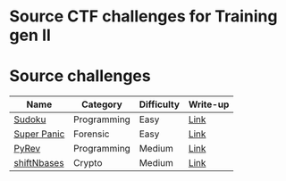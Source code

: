 # Source CTF challenges for Training gen II
  
  
  
# Source challenges
| Name | Category | Difficulty | Write-up | 
| ---- | ---- | ---- | --- |
| [Sudoku](/ctf/sudoku.cpp) | Programming | Easy | [Link](https://github.com/ispclub/CTFwriteups/blob/main/generalTrainingGenII/readme.md#1-sudoku)
| [Super Panic](/ctf/panic.jpg) | Forensic | Easy | [Link](https://github.com/ispclub/CTFwriteups/blob/main/generalTrainingGenII/readme.md#2-super-panic)
| [PyRev](/ctf/pyRev.py) | Programming | Medium | [Link](https://github.com/ispclub/CTFwriteups/blob/main/generalTrainingGenII/readme.md#3-pyrev)
| [shiftNbases](/ctf/shiftNbases.txt) | Crypto | Medium | [Link](https://github.com/ispclub/CTFwriteups/blob/main/generalTrainingGenII/readme.md#4-shiftnbase)
  
  
  
